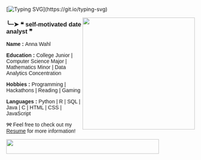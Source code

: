 [![Typing SVG](https://readme-typing-svg.demolab.com?font=Fira+Code&size=39&pause=1000&color=60B86D&width=435&lines=h+e+l+l+o+~)](https://git.io/typing-svg)

<img align="right" width="300" src="https://media1.tenor.com/m/gEW-d8SxRCwAAAAC/ghibli.gif">

<h3 style="font-family:'Lucida Sans', 'Lucida Sans Regular', 'Lucida Grande', 'Lucida Sans Unicode', Geneva, Verdana, sans-serif">╰┈➤ ❝ self-motivated date analyst ❞</h3>
  <p style="font-family:'Lucida Sans', 'Lucida Sans Regular', 'Lucida Grande', 'Lucida Sans Unicode', Geneva, Verdana, sans-serif"><b>Name : </b>Anna Wahl</p>
  <p style="font-family:'Lucida Sans', 'Lucida Sans Regular', 'Lucida Grande', 'Lucida Sans Unicode', Geneva, Verdana, sans-serif"><b>Education : </b>College Junior | Computer Science Major | Mathematics Minor | Data Analytics Concentration</p>
  <p style="font-family:'Lucida Sans', 'Lucida Sans Regular', 'Lucida Grande', 'Lucida Sans Unicode', Geneva, Verdana, sans-serif"><b>Hobbies : </b>Programming | Hackathons | Reading | Gaming</p>
  <p style="font-family:'Lucida Sans', 'Lucida Sans Regular', 'Lucida Grande', 'Lucida Sans Unicode', Geneva, Verdana, sans-serif"><b>Languages : </b>Python | R | SQL | Java | C | HTML | CSS | JavaScript</p>

<p style="font-family:'Lucida Sans', 'Lucida Sans Regular', 'Lucida Grande', 'Lucida Sans Unicode', Geneva, Verdana, sans-serif"><b>୨୧</b> Feel free to check out my <a href="https://www.canva.com/design/DAFidMRt0LA/cOr8NqVscqznvQokCiPvAw/view?utm_content=DAFidMRt0LA&utm_campaign=designshare&utm_medium=link2&utm_source=uniquelinks&utlId=hf5c576a944">Resume</a> for more information!</br></p>

<img align="center" width="90%" height="10%" src="https://media.tenor.com/TvNPe66QQhIAAAAi/heart-gif-divider.gif">
